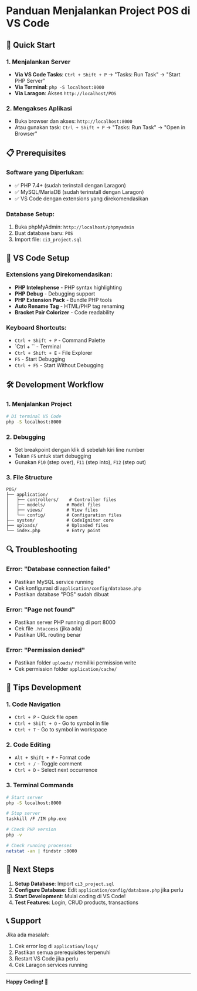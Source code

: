 # Panduan Menjalankan Project POS di VS Code

## 🚀 Quick Start

### 1. **Menjalankan Server**
- **Via VS Code Tasks**: `Ctrl + Shift + P` → "Tasks: Run Task" → "Start PHP Server"
- **Via Terminal**: `php -S localhost:8000`
- **Via Laragon**: Akses `http://localhost/POS`

### 2. **Mengakses Aplikasi**
- Buka browser dan akses: `http://localhost:8000`
- Atau gunakan task: `Ctrl + Shift + P` → "Tasks: Run Task" → "Open in Browser"

## 📋 Prerequisites

### Software yang Diperlukan:
- ✅ PHP 7.4+ (sudah terinstall dengan Laragon)
- ✅ MySQL/MariaDB (sudah terinstall dengan Laragon)
- ✅ VS Code dengan extensions yang direkomendasikan

### Database Setup:
1. Buka phpMyAdmin: `http://localhost/phpmyadmin`
2. Buat database baru: `POS`
3. Import file: `ci3_project.sql`

## 🔧 VS Code Setup

### Extensions yang Direkomendasikan:
- **PHP Intelephense** - PHP syntax highlighting
- **PHP Debug** - Debugging support
- **PHP Extension Pack** - Bundle PHP tools
- **Auto Rename Tag** - HTML/PHP tag renaming
- **Bracket Pair Colorizer** - Code readability

### Keyboard Shortcuts:
- `Ctrl + Shift + P` - Command Palette
- `Ctrl + `` - Terminal
- `Ctrl + Shift + E` - File Explorer
- `F5` - Start Debugging
- `Ctrl + F5` - Start Without Debugging

## 🛠️ Development Workflow

### 1. **Menjalankan Project**
```bash
# Di terminal VS Code
php -S localhost:8000
```

### 2. **Debugging**
- Set breakpoint dengan klik di sebelah kiri line number
- Tekan `F5` untuk start debugging
- Gunakan `F10` (step over), `F11` (step into), `F12` (step out)

### 3. **File Structure**
```
POS/
├── application/
│   ├── controllers/    # Controller files
│   ├── models/        # Model files
│   ├── views/         # View files
│   └── config/        # Configuration files
├── system/            # CodeIgniter core
├── uploads/           # Uploaded files
└── index.php          # Entry point
```

## 🔍 Troubleshooting

### Error: "Database connection failed"
- Pastikan MySQL service running
- Cek konfigurasi di `application/config/database.php`
- Pastikan database "POS" sudah dibuat

### Error: "Page not found"
- Pastikan server PHP running di port 8000
- Cek file `.htaccess` (jika ada)
- Pastikan URL routing benar

### Error: "Permission denied"
- Pastikan folder `uploads/` memiliki permission write
- Cek permission folder `application/cache/`

## 📝 Tips Development

### 1. **Code Navigation**
- `Ctrl + P` - Quick file open
- `Ctrl + Shift + O` - Go to symbol in file
- `Ctrl + T` - Go to symbol in workspace

### 2. **Code Editing**
- `Alt + Shift + F` - Format code
- `Ctrl + /` - Toggle comment
- `Ctrl + D` - Select next occurrence

### 3. **Terminal Commands**
```bash
# Start server
php -S localhost:8000

# Stop server
taskkill /F /IM php.exe

# Check PHP version
php -v

# Check running processes
netstat -an | findstr :8000
```

## 🎯 Next Steps

1. **Setup Database**: Import `ci3_project.sql`
2. **Configure Database**: Edit `application/config/database.php` jika perlu
3. **Start Development**: Mulai coding di VS Code!
4. **Test Features**: Login, CRUD products, transactions

## 📞 Support

Jika ada masalah:
1. Cek error log di `application/logs/`
2. Pastikan semua prerequisites terpenuhi
3. Restart VS Code jika perlu
4. Cek Laragon services running

---
**Happy Coding! 🚀**
